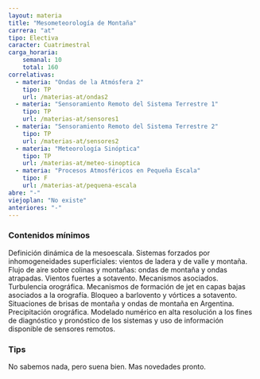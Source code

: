 ```yaml
---
layout: materia
title: "Mesometeorología de Montaña"
carrera: "at"
tipo: Electiva
caracter: Cuatrimestral
carga_horaria: 
    semanal: 10
    total: 160
correlativas:
  - materia: "Ondas de la Atmósfera 2"
    tipo: TP
    url: /materias-at/ondas2
  - materia: "Sensoramiento Remoto del Sistema Terrestre 1"
    tipo: TP
    url: /materias-at/sensores1
  - materia: "Sensoramiento Remoto del Sistema Terrestre 2"
    tipo: TP
    url: /materias-at/sensores2
  - materia: "Meteorología Sinóptica"
    tipo: TP
    url: /materias-at/meteo-sinoptica
  - materia: "Procesos Atmosféricos en Pequeña Escala"
    tipo: F
    url: /materias-at/pequena-escala
abre: "-"
viejoplan: "No existe"
anteriores: "-"
---
```


### Contenidos mínimos
Definición dinámica de la mesoescala. Sistemas forzados por inhomogeneidades superficiales: vientos de ladera y de valle y montaña. Flujo de aire sobre colinas y montañas: ondas de montaña y ondas atrapadas. Vientos fuertes a sotavento. Mecanismos asociados. Turbulencia orográfica. Mecanismos de formación de jet en capas bajas asociados a la orografía. Bloqueo a barlovento y vórtices a sotavento. Situaciones de brisas de montaña y ondas de montaña en Argentina. Precipitación orográfica. Modelado numérico en alta resolución a los fines de diagnóstico y pronóstico de los sistemas y uso de información disponible de sensores remotos.

### Tips
No sabemos nada, pero suena bien. Mas novedades pronto.
